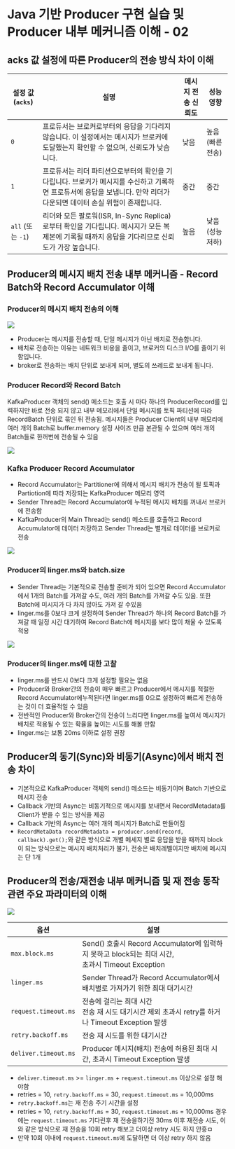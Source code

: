 # Java 기반 Producer 구현 실습 및 Producer 내부 메커니즘 이해 - 02

## acks 값 설정에 따른 Producer의 전송 방식 차이 이해

| 설정 값 (`acks`)   | 설명                                                                                             | 메시지 전송 신뢰도 | 성능 영향      |
|-----------------|------------------------------------------------------------------------------------------------|------------|------------|
| `0`             | 프로듀서는 브로커로부터의 응답을 기다리지 않습니다. 이 설정에서는 메시지가 브로커에 도달했는지 확인할 수 없으며, 신뢰도가 낮습니다.                     | 낮음         | 높음 (빠른 전송) |
| `1`             | 프로듀서는 리더 파티션으로부터의 확인을 기다립니다. 브로커가 메시지를 수신하고 기록하면 프로듀서에 응답을 보냅니다. 만약 리더가 다운되면 데이터 손실 위험이 존재합니다. | 중간         | 중간         |
| `all` (또는 `-1`) | 리더와 모든 팔로워(ISR, In-Sync Replica)로부터 확인을 기다립니다. 메시지가 모든 복제본에 기록될 때까지 응답을 기다리므로 신뢰도가 가장 높습니다.    | 높음         | 낮음 (성능 저하) |

## Producer의 메시지 배치 전송 내부 메커니즘 - Record Batch와 Record Accumulator 이해

### Producer의 메시지 배치 전송의 이해

![](/images/kafka-01.png)

* Producer는 메시지를 전송할 때, 단일 메시지가 아닌 배치로 전송합니다.
* 배치로 전송하는 이유는 네트워크 비용을 줄이고, 브로커의 디스크 I/O를 줄이기 위함입니다.
* broker로 전송하는 배치 단위로 보내게 되며, 별도의 쓰레드로 보내게 됩니다.

### Producer Record와 Record Batch

KafkaProducer 객체의 send() 메소드는 호출 시 마다 하나의 ProducerRecord를 입력하지만 바로 전송 되지 않고 내부 메모리에서 단일 메시지를 토픽 파티션에 따라 RecordBatch 단위로 묶인 뒤 전송됨. 메시지들은 Producer Client의 내부 매모리에 여러 개의 Batch로 buffer.memory 설정 사이즈 만큼 본관될 수 있으며 여러 개의 Batch들로 한꺼번에 전송될 수 있음

![](/images/kafka-02.png)

### Kafka Producer Record Accumulator

* Record Accumulator는 Partitioner에 의해서 메시지 배치가 전송이 될 토픽과 Partiotion에 따라 저장되는 KafkaProducer 메모리 영역
* Sender Thread는 Record Accumulator에 누적된 메시지 배치를 꺼내서 브로커에 전송함
* KafkaProducer의 Main Thread는 send() 메소드를 호출하고 Record Accumulator에 데이터 저장하고 Sender Thread는 별개로 데이터를 브로커로 전송

![](/images/kafka-03.png)

### Producer의 linger.ms와 batch.size

* Sender Thread는 기본적으로 전송할 준비가 되어 있으면 Record Accumulator에서 1개의 Batch를 가져갈 수도, 여러 개의 Batch를 가져갈 수도 있음. 또한 Batch에 미시지가 다 차지 않아도 가져 갈 수있음
* linger.ms를 0보다 크게 설정하여 Sender Thread가 하나의 Record Batch를 가져갈 때 일정 시간 대기하여 Record Batch에 메시지를 보다 많이 채울 수 있도록 적용

![](/images/kafka-04.png)

### Producer의 linger.ms에 대한 고찰

* linger.ms를 반드시 0보다 크게 설정할 필요는 없음
* Producer와 Broker간의 전송이 매우 빠르고 Producer에서 메시지를 적절한 Record Accumulator에누적된다면 linger.ms를 0으로 설정하여 빠르게 전송하는 것이 더 효율적일 수 있음
* 전반적인 Producer와 Broker간의 전송이 느리다면 linger.ms를 높여서 메시지가 배치로 적용될 수 있는 확율을 높이는 시도를 해볼 만함
* linger.ms는 보통 20ms 이하로 설정 권장

## Producer의 동기(Sync)와 비동기(Async)에서 배치 전송 차이

* 기본적으로 KafkaProducer 객체의 send() 메소드는 비동기이며 Batch 기반으로 메시지 전송
* Callback 기반의 Async는 비동기적으로 메시지를 보내면서 RecordMetadata를 Client가 받을 수 있는 방식을 제공
* Callback 기반의 Async는 여러 개의 메시지가 Batch로 만들어짐
* `RecordMetaData recordMetadata = producer.send(record, callback).get();`와 같은 방식으로 개별 메세지 별로 응답을 받을 때까지 block이 되는 방식으로는 메시지 배치처리가 불가, 전송은 배치레벨이지만 배치에 메시지는 단 1개

## Producer의 전송/재전송 내부 메커니즘 및 재 전송 동작 관련 주요 파라미터의 이해

![](/images/kafka-05.png)

| 옵션                   | 설명                                                                                |
|----------------------|-----------------------------------------------------------------------------------|
| `max.block.ms`       | Send() 호출시 Record Accumulator에 입력하지 못하고 block되는 최대 시간,<br/> 초과시 Timeout Exception |
| `linger.ms`          | Sender Thread가 Record Accumulator에서 배치별로 가져가기 위한 최대 대기시간                          |
| `request.timeout.ms` | 전송에 걸리는 최대 시간 <br/> 전송 재 시도 대기시간 제외 초과시 retry를 하거나 Timeout Exception 발생           |
| `retry.backoff.ms`   | 전송 재 시도를 위한 대기시간                                                                  |
| `deliver.timeout.ms` | Producer 메시지(배치) 전송에 허용된 최대 시간, 초과시 Timeout Exception 발생                          |

* `deliver.timeout.ms` >= `linger.ms` + `request.timeout.ms` 이상으로 설정 해야함
* retries = 10, `retry.backoff.ms` = 30, `request.timeout.ms` = 10,000ms
* `retry.backoff.ms`는 재 전송 주기 시간을 설정
* retries = 10, `retry.backoff.ms` = 30, `request.timeout.ms` = 10,000ms 경우에는 `request.timeout.ms` 기다린후 재 전송을하기전 30ms 이후 재전송 시도, 이와 같은 방식으로 재 전송을 10회 retry 해보고 더이상 retry 시도 하지 안흥ㅁ
* 만약 10회 이내에 `request.timeout.ms`에 도달하면 더 이상 retry 하지 않음